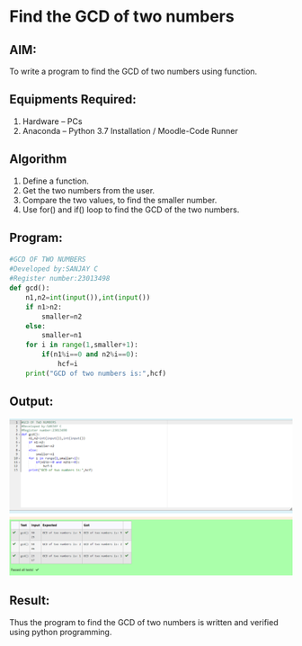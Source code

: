 # Find the GCD of two numbers

## AIM:
To write a program to find the GCD of two numbers using function.

## Equipments Required:
1. Hardware – PCs
2. Anaconda – Python 3.7 Installation / Moodle-Code Runner

## Algorithm
1. Define a function.
2. Get the two numbers from the user.
3. Compare the two values, to find the smaller number.
4. Use for() and if() loop to find the GCD of the two numbers.

## Program:
```py
#GCD OF TWO NUMBERS
#Developed by:SANJAY C
#Register number:23013498
def gcd():
    n1,n2=int(input()),int(input())
    if n1>n2:
        smaller=n2
    else: 
        smaller=n1
    for i in range(1,smaller+1):
        if(n1%i==0 and n2%i==0):
            hcf=i
    print("GCD of two numbers is:",hcf)
```

## Output:
![output](./gcd.png)


## Result:
Thus the program to find the GCD of two numbers is written and verified using python programming.
